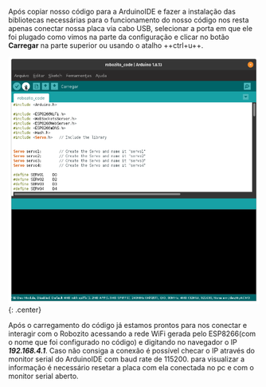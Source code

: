 Após copiar nosso código para a ArduinoIDE e fazer a instalação das bibliotecas necessárias para o funcionamento do nosso código nos resta apenas conectar nossa placa via cabo USB, selecionar a porta em que ele foi plugado como vimos na parte da configuração e clicar no botão **Carregar** na parte superior ou usando o atalho ++ctrl+u++.


![Arduino Carregar](imgs/ArduinoCarregar.png){: .center}

Após o carregamento do código já estamos prontos para nos conectar e interagir com o Robozito acessando a rede WiFi gerada pelo ESP8266(com o nome que foi configurado no código) e digitando no navegador o IP ***192.168.4.1***.
Caso não consiga a conexão é possível checar o IP através do monitor serial do ArduinoIDE com baud rate de 115200. para visualizar a informação é necessário resetar a placa com ela conectada no pc e com o monitor serial aberto.
